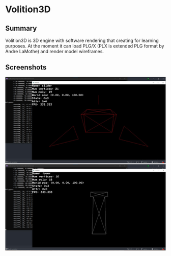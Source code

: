 # Volition3D

## Summary
Volition3D is 3D engine with software rendering that creating for learning purposes.
At the moment it can load PLG/X (PLX is extended PLG format by Andre LaMothe) and render model wireframes.

## Screenshots
![](Project/Images/Screenshot-1.jpg)
![](Project/Images/Screenshot-2.jpg)
